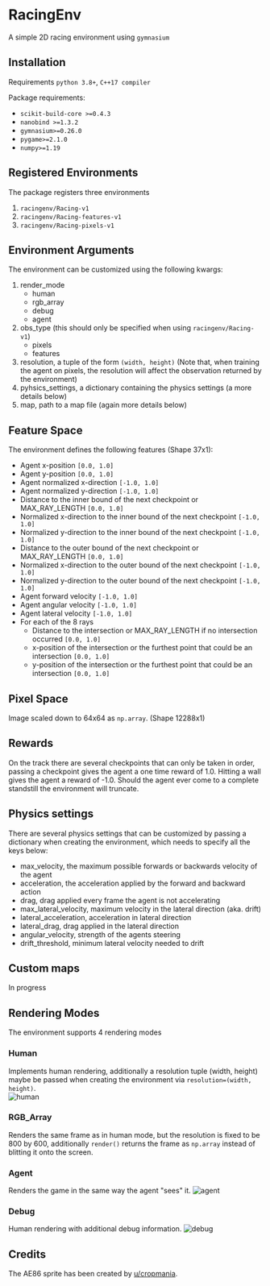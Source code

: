# RacingEnv
A simple 2D racing environment using `gymnasium`

## Installation

Requirements `python 3.8+`, `C++17 compiler`

Package requirements:
- `scikit-build-core >=0.4.3`
- `nanobind >=1.3.2`
- `gymnasium>=0.26.0`
- `pygame>=2.1.0`
- `numpy>=1.19`

## Registered Environments

The package registers three environments

1. `racingenv/Racing-v1`
2. `racingenv/Racing-features-v1`
3. `racingenv/Racing-pixels-v1`

## Environment Arguments

The environment can be customized using the following kwargs:

1. render_mode
   - human
   - rgb_array
   - debug
   - agent
2. obs_type (this should only be specified when using `racingenv/Racing-v1`)
   - pixels
   - features
3. resolution, a tuple of the form `(width, height)` (Note that, when training the agent on pixels, the resolution will affect the observation returned by the environment)
4. pyhsics_settings, a dictionary containing the physics settings (a more details below)
5. map, path to a map file (again more details below)

## Feature Space

The environment defines the following features (Shape 37x1):
- Agent x-position `[0.0, 1.0]`
- Agent y-position `[0.0, 1.0]`
- Agent normalized x-direction `[-1.0, 1.0]`
- Agent normalized y-direction `[-1.0, 1.0]`
- Distance to the inner bound of the next checkpoint or MAX_RAY_LENGTH `[0.0, 1.0]`
- Normalized x-direction to the inner bound of the next checkpoint `[-1.0, 1.0]`
- Normalized y-direction to the inner bound of the next checkpoint `[-1.0, 1.0]`
- Distance to the outer bound of the next checkpoint or MAX_RAY_LENGTH `[0.0, 1.0]`
- Normalized x-direction to the outer bound of the next checkpoint `[-1.0, 1.0]`
- Normalized y-direction to the outer bound of the next checkpoint `[-1.0, 1.0]`
- Agent forward velocity `[-1.0, 1.0]`
- Agent angular velocity `[-1.0, 1.0]`
- Agent lateral velocity `[-1.0, 1.0]`
- For each of the 8 rays
  - Distance to the intersection or MAX_RAY_LENGTH if no intersection occurred `[0.0, 1.0]`
  - x-position of the intersection or the furthest point that could be an intersection `[0.0, 1.0]`
  - y-position of the intersection or the furthest point that could be an intersection `[0.0, 1.0]`

## Pixel Space

Image scaled down to 64x64 as `np.array`. (Shape 12288x1)

## Rewards

On the track there are several checkpoints that can only be taken in order, 
passing a checkpoint gives the agent a one time reward of 1.0. 
Hitting a wall gives the agent a reward of -1.0. Should the agent ever come to a complete
standstill the environment will truncate.

## Physics settings

There are several physics settings that can be customized by passing a dictionary when creating the environment,
which needs to specify all the keys below:

- max_velocity, the maximum possible forwards or backwards velocity of the agent
- acceleration, the acceleration applied by the forward and backward action
- drag, drag applied every frame the agent is not accelerating
- max_lateral_velocity, maximum velocity in the lateral direction (aka. drift)
- lateral_acceleration, acceleration in lateral direction
- lateral_drag, drag applied in the lateral direction
- angular_velocity, strength of the agents steering
- drift_threshold, minimum lateral velocity needed to drift

## Custom maps

In progress

## Rendering Modes

The environment supports 4 rendering modes

### Human

Implements human rendering, additionally a resolution tuple (width, height) maybe be passed when creating the environment via `resolution=(width, height)`.\
![human](https://github.com/laurenzlevi/RacingEnv/assets/72398071/a9d6e013-53e4-4315-bb76-3009827f909f)


### RGB_Array

Renders the same frame as in human mode, but the resolution is fixed to be 800 by 600, additionally `render()` returns the frame as `np.array` instead of blitting it onto the screen.

### Agent

Renders the game in the same way the agent "sees" it.
![agent](https://github.com/laurenzlevi/RacingEnv/assets/72398071/fcef8f33-55e2-4310-a304-456c7bf2c67a)

### Debug

Human rendering with additional debug information.
![debug](https://github.com/laurenzlevi/RacingEnv/assets/72398071/65a30f5f-ce82-49ae-aa67-f979c40be352)

## Credits

The AE86 sprite has been created by [u/cropmania](https://www.reddit.com/user/cropmania/).
